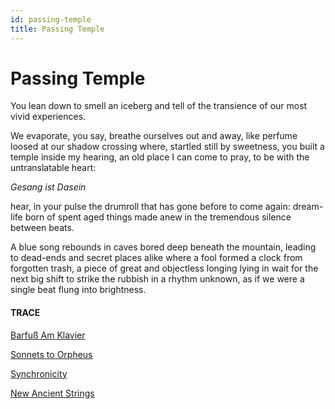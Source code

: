 ```yaml
---
id: passing-temple
title: Passing Temple 
---
```


# Passing Temple

You lean down to smell an iceberg 
and tell of the transience 
of our most vivid experiences.

We evaporate, you say, 
breathe ourselves out and away, 
like perfume loosed at our shadow crossing 
where, startled still by sweetness,
you built a temple inside my hearing,
an old place I can come to pray, to be
with the untranslatable heart:

_Gesang ist Dasein_

hear, in your pulse the drumroll
that has gone before 
to come again: 
dream-life born of spent 
aged things made anew
in the tremendous silence 
between beats.

A blue song rebounds 
in caves bored deep
beneath the mountain, 
leading to dead-ends
and secret places alike 
where a fool formed a clock 
from forgotten trash,
a piece of great and objectless longing
lying in wait
for the next big shift to strike
the rubbish in a rhythm unknown,
as if we were a single beat
flung into brightness.


#### TRACE

[Barfuß Am Klavier](https://www.youtube.com/watch?v=tERRFWuYG48 "AnnenMayKantereit")

[Sonnets to Orpheus](https://room4truth.com/2012/01/18/a-god-can-do-it-2/ "Rainer Maria Rilke")

[Synchronicity](https://www.brainpickings.org/2017/03/09/atom-and-archetype-pauli-jung/ "Jung and Pauli")

[New Ancient Strings](https://www.youtube.com/watch?v=Lx7hhA0Aits "Toumani Diabaté & Ballaké Sissoko")